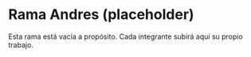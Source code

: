 ﻿# Rama Andres (placeholder)

Esta rama está vacía a propósito. Cada integrante subirá aquí su propio trabajo.
